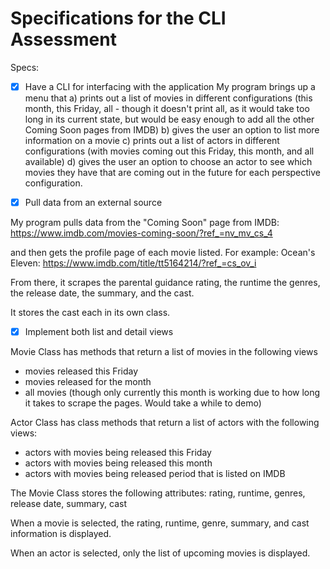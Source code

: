 # Specifications for the CLI Assessment

Specs:
- [x] Have a CLI for interfacing with the application
My program brings up a menu that 
a) prints out a list of movies in different configurations (this month,
    this Friday, all - though it doesn't print all, as it would take too long
    in its current state, but would be easy enough to add all the other 
    Coming Soon pages from IMDB)
b) gives the user an option to list more information on a movie
c) prints out a list of actors in different configurations (with movies
    coming out this Friday, this month, and all available)
d) gives the user an option to choose an actor to see which movies they
    have that are coming out in the future for each perspective configuration.

- [x] Pull data from an external source

My program pulls data from the "Coming Soon" page from IMDB:
https://www.imdb.com/movies-coming-soon/?ref_=nv_mv_cs_4

and then gets the profile page of each movie listed. For example:
Ocean's Eleven:
https://www.imdb.com/title/tt5164214/?ref_=cs_ov_i

From there, it scrapes the parental guidance rating, the runtime
the genres, the release date, the summary, and the cast.

It stores the cast each in its own class.

- [x] Implement both list and detail views

Movie Class has methods that return a list of movies in the following views
- movies released this Friday
- movies released for the month
- all movies (though only currently this month is working due to how long it takes
    to scrape the pages. Would take a while to demo)

Actor Class has class methods that return a list of actors with the following views:
- actors with movies being released this Friday
- actors with movies being released this month
- actors with movies being released period that is listed on IMDB

The Movie Class stores the following attributes:
rating, runtime, genres, release date, summary, cast

When a movie is selected, the rating, runtime, genre, summary, and cast information is displayed.

When an actor is selected, only the list of upcoming movies is displayed.
